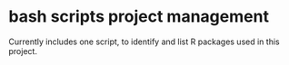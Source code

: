 # bash scripts project management

Currently includes one script, to identify and list R packages used in this 
project.